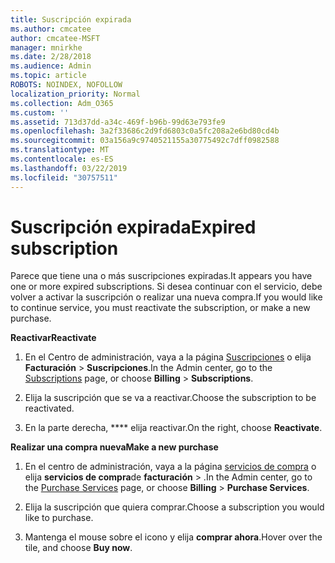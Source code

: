 ```yaml
---
title: Suscripción expirada
ms.author: cmcatee
author: cmcatee-MSFT
manager: mnirkhe
ms.date: 2/28/2018
ms.audience: Admin
ms.topic: article
ROBOTS: NOINDEX, NOFOLLOW
localization_priority: Normal
ms.collection: Adm_O365
ms.custom: ''
ms.assetid: 713d37dd-a34c-469f-b96b-99d63e793fe9
ms.openlocfilehash: 3a2f33686c2d9fd6803c0a5fc208a2e6bd80cd4b
ms.sourcegitcommit: 03a156a9c9740521155a30775492c7dff0982588
ms.translationtype: MT
ms.contentlocale: es-ES
ms.lasthandoff: 03/22/2019
ms.locfileid: "30757511"
---
```

# <a name="expired-subscription"></a><span data-ttu-id="dbedf-102">Suscripción expirada</span><span class="sxs-lookup"><span data-stu-id="dbedf-102">Expired subscription</span></span>

<span data-ttu-id="dbedf-103">Parece que tiene una o más suscripciones expiradas.</span><span class="sxs-lookup"><span data-stu-id="dbedf-103">It appears you have one or more expired subscriptions.</span></span> <span data-ttu-id="dbedf-104">Si desea continuar con el servicio, debe volver a activar la suscripción o realizar una nueva compra.</span><span class="sxs-lookup"><span data-stu-id="dbedf-104">If you would like to continue service, you must reactivate the subscription, or make a new purchase.</span></span>
  
 <span data-ttu-id="dbedf-105">**Reactivar**</span><span class="sxs-lookup"><span data-stu-id="dbedf-105">**Reactivate**</span></span>
  
1. <span data-ttu-id="dbedf-106">En el Centro de administración, vaya a la página [Suscripciones](https://go.microsoft.com/fwlink/p/?linkid=842054) o elija **Facturación** \> **Suscripciones**.</span><span class="sxs-lookup"><span data-stu-id="dbedf-106">In the Admin center, go to the [Subscriptions](https://go.microsoft.com/fwlink/p/?linkid=842054) page, or choose **Billing** \> **Subscriptions**.</span></span>
    
2. <span data-ttu-id="dbedf-107">Elija la suscripción que se va a reactivar.</span><span class="sxs-lookup"><span data-stu-id="dbedf-107">Choose the subscription to be reactivated.</span></span>
    
3. <span data-ttu-id="dbedf-108">En la parte derecha, \*\*\*\* elija reactivar.</span><span class="sxs-lookup"><span data-stu-id="dbedf-108">On the right, choose **Reactivate**.</span></span>
    
 <span data-ttu-id="dbedf-109">**Realizar una compra nueva**</span><span class="sxs-lookup"><span data-stu-id="dbedf-109">**Make a new purchase**</span></span>
  
1. <span data-ttu-id="dbedf-110">En el centro de administración, vaya a la página [servicios de compra](https://go.microsoft.com/fwlink/p/?linkid=868433) o elija **servicios de compra**de **facturación** \> .</span><span class="sxs-lookup"><span data-stu-id="dbedf-110">In the Admin center, go to the [Purchase Services](https://go.microsoft.com/fwlink/p/?linkid=868433) page, or choose **Billing** \> **Purchase Services**.</span></span>
    
2. <span data-ttu-id="dbedf-111">Elija la suscripción que quiera comprar.</span><span class="sxs-lookup"><span data-stu-id="dbedf-111">Choose a subscription you would like to purchase.</span></span>
    
3. <span data-ttu-id="dbedf-112">Mantenga el mouse sobre el icono y elija **comprar ahora**.</span><span class="sxs-lookup"><span data-stu-id="dbedf-112">Hover over the tile, and choose **Buy now**.</span></span>
    

